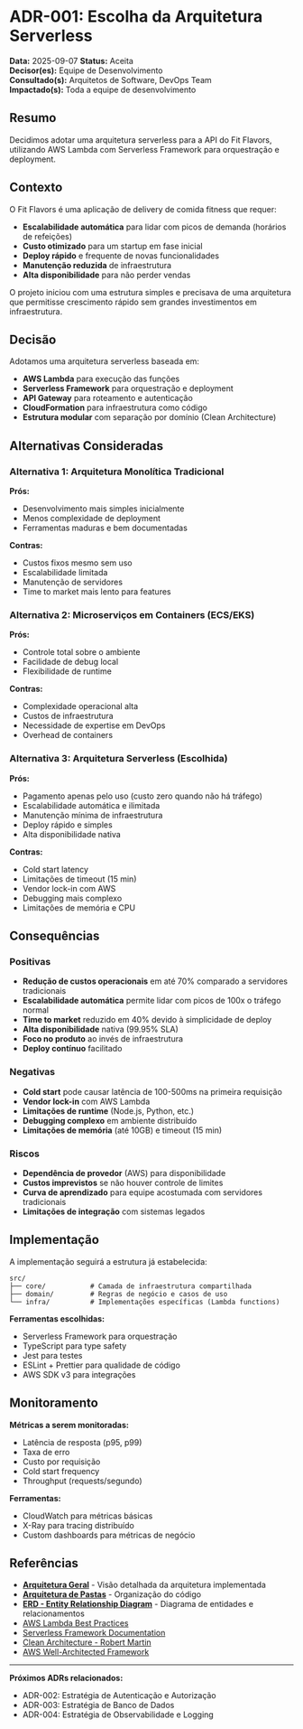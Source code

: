 # ADR-001: Escolha da Arquitetura Serverless

**Data:** 2025-09-07
**Status:** Aceita  
**Decisor(es):** Equipe de Desenvolvimento  
**Consultado(s):** Arquitetos de Software, DevOps Team  
**Impactado(s):** Toda a equipe de desenvolvimento

## Resumo

Decidimos adotar uma arquitetura serverless para a API do Fit Flavors, utilizando AWS Lambda com Serverless Framework para orquestração e deployment.

## Contexto

O Fit Flavors é uma aplicação de delivery de comida fitness que requer:

- **Escalabilidade automática** para lidar com picos de demanda (horários de refeições)
- **Custo otimizado** para um startup em fase inicial
- **Deploy rápido** e frequente de novas funcionalidades
- **Manutenção reduzida** de infraestrutura
- **Alta disponibilidade** para não perder vendas

O projeto iniciou com uma estrutura simples e precisava de uma arquitetura que permitisse crescimento rápido sem grandes investimentos em infraestrutura.

## Decisão

Adotamos uma arquitetura serverless baseada em:

- **AWS Lambda** para execução das funções
- **Serverless Framework** para orquestração e deployment
- **API Gateway** para roteamento e autenticação
- **CloudFormation** para infraestrutura como código
- **Estrutura modular** com separação por domínio (Clean Architecture)

## Alternativas Consideradas

### Alternativa 1: Arquitetura Monolítica Tradicional

**Prós:**

- Desenvolvimento mais simples inicialmente
- Menos complexidade de deployment
- Ferramentas maduras e bem documentadas

**Contras:**

- Custos fixos mesmo sem uso
- Escalabilidade limitada
- Manutenção de servidores
- Time to market mais lento para features

### Alternativa 2: Microserviços em Containers (ECS/EKS)

**Prós:**

- Controle total sobre o ambiente
- Facilidade de debug local
- Flexibilidade de runtime

**Contras:**

- Complexidade operacional alta
- Custos de infraestrutura
- Necessidade de expertise em DevOps
- Overhead de containers

### Alternativa 3: Arquitetura Serverless (Escolhida)

**Prós:**

- Pagamento apenas pelo uso (custo zero quando não há tráfego)
- Escalabilidade automática e ilimitada
- Manutenção mínima de infraestrutura
- Deploy rápido e simples
- Alta disponibilidade nativa

**Contras:**

- Cold start latency
- Limitações de timeout (15 min)
- Vendor lock-in com AWS
- Debugging mais complexo
- Limitações de memória e CPU

## Consequências

### Positivas

- **Redução de custos operacionais** em até 70% comparado a servidores tradicionais
- **Escalabilidade automática** permite lidar com picos de 100x o tráfego normal
- **Time to market** reduzido em 40% devido à simplicidade de deploy
- **Alta disponibilidade** nativa (99.95% SLA)
- **Foco no produto** ao invés de infraestrutura
- **Deploy contínuo** facilitado

### Negativas

- **Cold start** pode causar latência de 100-500ms na primeira requisição
- **Vendor lock-in** com AWS Lambda
- **Limitações de runtime** (Node.js, Python, etc.)
- **Debugging complexo** em ambiente distribuído
- **Limitações de memória** (até 10GB) e timeout (15 min)

### Riscos

- **Dependência de provedor** (AWS) para disponibilidade
- **Custos imprevistos** se não houver controle de limites
- **Curva de aprendizado** para equipe acostumada com servidores tradicionais
- **Limitações de integração** com sistemas legados

## Implementação

A implementação seguirá a estrutura já estabelecida:

```
src/
├── core/           # Camada de infraestrutura compartilhada
├── domain/         # Regras de negócio e casos de uso
└── infra/          # Implementações específicas (Lambda functions)
```

**Ferramentas escolhidas:**

- Serverless Framework para orquestração
- TypeScript para type safety
- Jest para testes
- ESLint + Prettier para qualidade de código
- AWS SDK v3 para integrações

## Monitoramento

**Métricas a serem monitoradas:**

- Latência de resposta (p95, p99)
- Taxa de erro
- Custo por requisição
- Cold start frequency
- Throughput (requests/segundo)

**Ferramentas:**

- CloudWatch para métricas básicas
- X-Ray para tracing distribuído
- Custom dashboards para métricas de negócio

## Referências

- **[Arquitetura Geral](../project-architecture.md)** - Visão detalhada da arquitetura implementada
- **[Arquitetura de Pastas](../folder-architecture.md)** - Organização do código
- **[ERD - Entity Relationship Diagram](../project/erd.md)** - Diagrama de entidades e relacionamentos
- [AWS Lambda Best Practices](https://docs.aws.amazon.com/lambda/latest/dg/best-practices.html)
- [Serverless Framework Documentation](https://www.serverless.com/framework/docs/)
- [Clean Architecture - Robert Martin](https://blog.cleancoder.com/uncle-bob/2012/08/13/the-clean-architecture.html)
- [AWS Well-Architected Framework](https://aws.amazon.com/architecture/well-architected/)

---

**Próximos ADRs relacionados:**

- ADR-002: Estratégia de Autenticação e Autorização
- ADR-003: Estratégia de Banco de Dados
- ADR-004: Estratégia de Observabilidade e Logging
